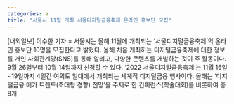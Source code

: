 ```yaml
---
categories: a
title: "서울시 11월 개최 서울디지털금융축제 온라인 홍보단 모집"
---
```

[내외일보] 이수한 기자 = 서울시는 올해 11월에 개최되는 ‘서울디지털금융축제’의 온라인 홍보단 10명을 모집한다고 밝혔다. 올해 처음 개최하는 디지털금융축제에 대한 정보를 개인 사회관계망(SNS)를 통해 알리고, 다양한 콘텐츠를 개발하는 것이 주 활동이다. 9월 26일부터 10월 14일까지 신청할 수 있다. ‘2022 서울디지털금융축제’는 11월 16일~19일까지 4일간 여의도 일대에서 개최되는 세계적 디지털금융 행사이다. 올해는 ‘디지털금융 메가 트렌드(초대형 경향) 전망’을 주제로 한 컨퍼런스(학술대회)를 비롯하여 총 8개